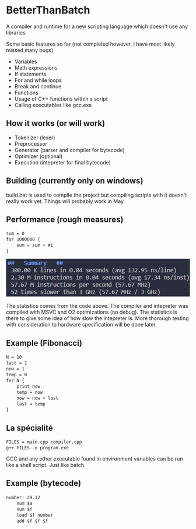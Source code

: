 # BetterThanBatch
A compiler and runtime for a new scripting language which
doesn't use any libraries.

Some basic features so far (not completed however, I have most likely missed many bugs)
- Variables
- Math expressions
- If statements
- For and while loops
- Break and continue
- Functions
- Usage of C++ functions within a script
- Calling executables like gcc.exe

## How it works (or will work)
- Tokenizer (lexer)
- Preprocessor
- Generator (parser and compiler for bytecode)
- Optimizer (optional)
- Execution (intepreter for final bytecode)

## Building (currently only on windows)
build.bat is used to compile the project but
compiling scripts with it doesn't really work
yet. Things will probably work in May.

## Performance (rough measures)
```
sum = 0
for 1000000 {
    sum = sum + #i
}
```
![](docs/img/perf-23-04-08.png)

The statistics comes from the code above.
The compiler and intepreter was compiled with MSVC
and O2 optimizations (no debug). The statistics
is there to give some idea of how slow the intepreter
is. More thorough testing with consideration to hardware
specification will be done later.

## Example (Fibonacci)
```
N = 10
last = 1
now = 1
temp = 0
for N {
    print now
    temp = now
    now = now + last
    last = temp
}
```

## La spécialité
```
FILES = main.cpp compiler.cpp
g++ FILES -o program.exe
```
GCC and any other executable found in environment variables
can be run like a shell script. Just like batch.

## Example (bytecode)
```
number: 29.12
    num $a
    num $f
    load $f number
    add $f $f $f
```
